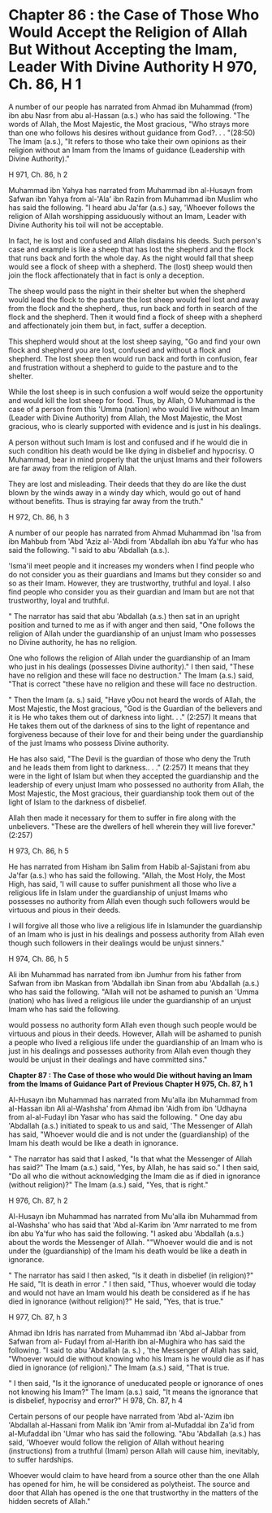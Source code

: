 Chapter 86 : the Case of Those Who Would Accept the Religion of Allah But Without Accepting the Imam, Leader With Divine Authority H 970, Ch. 86, H 1
=====================================================================================================================================================

A number of our people has narrated from Ahmad ibn Muhammad (from) ibn
abu Nasr from abu al-Hassan (a.s.) who has said the following. "The
words of Allah, the Most Majestic, the Most gracious, "Who strays more
than one who follows his desires without guidance from God?. . .
"(28:50) The Imam (a.s.), "It refers to those who take their own
opinions as their religion without an Imam from the Imams of guidance
(Leadership with Divine Authority)."

H 971, Ch. 86, h 2

Muhammad ibn Yahya has narrated from Muhammad ibn al-Husayn from Safwan
ibn Yahya from al-'Ala' ibn Razin from Muhammad ibn Muslim who has said
the following. "I heard abu Ja'far (a.s.) say, 'Whoever follows the
religion of Allah worshipping assiduously without an Imam, Leader with
Divine Authority his toil will not be acceptable.

In fact, he is lost and confused and Allah disdains his deeds. Such
person's case and example is like a sheep that has lost the shepherd and
the flock that runs back and forth the whole day. As the night would
fall that sheep would see a flock of sheep with a shepherd. The (lost)
sheep would then join the flock affectionately that in fact is only a
deception.

The sheep would pass the night in their shelter but when the shepherd
would lead the flock to the pasture the lost sheep would feel lost and
away from the flock and the shepherd,. thus, run back and forth in
search of the flock and the shepherd. Then it would find a flock of
sheep with a shepherd and affectionately join them but, in fact, suffer
a deception.

This shepherd would shout at the lost sheep saying, "Go and find your
own flock and shepherd you are lost, confused and without a flock and
shepherd. The lost sheep then would run back and forth in confusion,
fear and frustration without a shepherd to guide to the pasture and to
the shelter.

While the lost sheep is in such confusion a wolf would seize the
opportunity and would kill the lost sheep for food. Thus, by Allah, O
Muhammad is the case of a person from this 'Umma (nation) who would live
without an Imam (Leader with Divine Authority) from Allah, the Most
Majestic, the Most gracious, who is clearly supported with evidence and
is just in his dealings.

A person without such Imam is lost and confused and if he would die in
such condition his death would be like dying in disbelief and hypocrisy.
O Muhammad, bear in mind properly that the unjust Imams and their
followers are far away from the religion of Allah.

They are lost and misleading. Their deeds that they do are like the
dust blown by the winds away in a windy day which, would go out of hand
without benefits. Thus is straying far away from the truth."

H 972, Ch. 86, h 3

A number of our people has narrated from Ahmad Muhammad ibn 'Isa from
ibn Mahbub from 'Abd 'Aziz al-'Abdi from 'Abdallah ibn abu Ya'fur who
has said the following. "I said to abu 'Abdallah (a.s.).

'Isma'il meet people and it increases my wonders when I find people who
do not consider you as their guardians and Imams but they consider so
and so as their Imam. However, they are trustworthy, truthful and loyal.
I also find people who consider you as their guardian and Imam but are
not that trustworthy, loyal and truthful.

" The narrator has said that abu 'Abdallah (a.s.) then sat in an
upright position and turned to me as if with anger and then said, "One
follows the religion of Allah under the guardianship of an unjust Imam
who possesses no Divine authority, he has no religion.

One who follows the religion of Allah under the guardianship of an Imam
who just in his dealings (possesses Divine authority)." I then said,
"These have no religion and these will face no destruction." The Imam
(a.s.) said, "That is correct "these have no religion and these will
face no destruction.

" Then the Imam (a. s.) said, "Have y0ou not heard the words of Allah,
the Most Majestic, the Most gracious, "God is the Guardian of the
believers and it is He who takes them out of darkness into light. . ."
(2:257) It means that He takes them out of the darkness of sins to the
light of repentance and forgiveness because of their love for and their
being under the guardianship of the just Imams who possess Divine
authority.

He has also said, "The Devil is the guardian of those who deny the
Truth and he leads them from light to darkness.. . ." (2:257) It means
that they were in the light of Islam but when they accepted the
guardianship and the leadership of every unjust Imam who possessed no
authority from Allah, the Most Majestic, the Most gracious, their
guardianship took them out of the light of Islam to the darkness of
disbelief.

Allah then made it necessary for them to suffer in fire along with the
unbelievers. "These are the dwellers of hell wherein they will live
forever." (2:257)

H 973, Ch. 86, h 5

He has narrated from Hisham ibn Salim from Habib al-Sajistani from abu
Ja'far (a.s.) who has said the following. "Allah, the Most Holy, the
Most High, has said, 'I will cause to suffer punishment all those who
live a religious life in Islam under the guardianship of unjust Imams
who possesses no authority from Allah even though such followers would
be virtuous and pious in their deeds.

I will forgive all those who live a religious life in Islamunder the
guardianship of an Imam who is just in his dealings and possess
authority from Allah even though such followers in their dealings would
be unjust sinners."

H 974, Ch. 86, h 5

Ali ibn Muhammad has narrated from ibn Jumhur from his father from
Safwan from ibn Maskan from 'Abdallah ibn Sinan from abu 'Abdallah
(a.s.) who has said the following. "Allah will not be ashamed to punish
an 'Umma (nation) who has lived a religious lile under the guardianship
of an unjust Imam who has said the following.

would possess no authority form Allah even though such people would be
virtuous and pious in their deeds. However, Allah will be ashamed to
punish a people who lived a religious life under the guardianship of an
Imam who is just in his dealings and possesses authority from Allah even
though they would be unjust in their dealings and have committed
sins."


**Chapter 87 : The Case of those who would Die without having an Imam
from the Imams of Guidance Part of Previous Chapter H 975, Ch. 87, h
1**

Al-Husayn ibn Muhammad has narrated from Mu'alla ibn Muhammad from
al-Hassan ibn Ali al-Washsha' from Ahmad ibn 'Aidh from ibn 'Udhayna
from al-al-Fudayl ibn Yasar who has said the following. " One day abu
'Abdallah (a.s.) initiated to speak to us and said, 'The Messenger of
Allah has said, "Whoever would die and is not under the (guardianship)
of the Imam his death would be like a death in ignorance.

" The narrator has said that I asked, "Is that what the Messenger of
Allah has said?" The Imam (a.s.) said, "Yes, by Allah, he has said so."
I then said, "Do all who die without acknowledging the Imam die as if
died in ignorance (without religion)?" The Imam (a.s.) said, "Yes, that
is right."

H 976, Ch. 87, h 2

Al-Husayn ibn Muhammad has narrated from Mu'alla ibn Muhammad from
al-Washsha' who has said that 'Abd al-Karim ibn 'Amr narrated to me from
ibn abu Ya'fur who has said the following. "I asked abu 'Abdallah (a.s.)
about the words the Messenger of Allah. ""Whoever would die and is not
under the (guardianship) of the Imam his death would be like a death in
ignorance.

" The narrator has said I then asked, "Is it death in disbelief (in
religion)?" He said, "It is death in error ." I then said, "Thus,
whoever would die today and would not have an Imam would his death be
considered as if he has died in ignorance (without religion)?" He said,
"Yes, that is true."

H 977, Ch. 87, h 3

Ahmad ibn Idris has narrated from Muhammad ibn 'Abd al-Jabbar from
Safwan from al- Fudayl from al-Harith ibn al-Mughira who has said the
following. "I said to abu 'Abdallah (a. s.) , 'the Messenger of Allah
has said, "Whoever would die without knowing who his Imam is he would
die as if has died in ignorance (of religion)." The Imam (a.s.) said,
"That is true.

" I then said, "Is it the ignorance of uneducated people or ignorance
of ones not knowing his Imam?" The Imam (a.s.) said, "It means the
ignorance that is disbelief, hypocrisy and error?" H 978, Ch. 87, h 4

Certain persons of our people have narrated from 'Abd al-'Azim ibn
'Abdallah al-Hassani from Malik ibn 'Amir from al-Mufaddal ibn Za'id
from al-Mufaddal ibn 'Umar who has said the following. "Abu 'Abdallah
(a.s.) has said, 'Whoever would follow the religion of Allah without
hearing (instructions) from a truthful (Imam) person Allah will cause
him, inevitably, to suffer hardships.

Whoever would claim to have heard from a source other than the one
Allah has opened for him, he will be considered as polytheist. The
source and door that Allah has opened is the one that trustworthy in the
matters of the hidden secrets of Allah."


